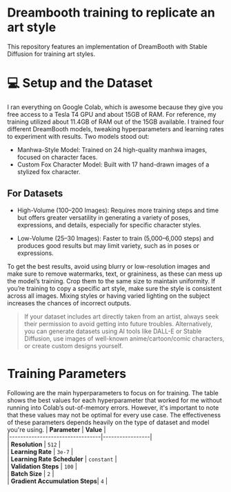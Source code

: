 # Dreambooth training to replicate an art style
This repository features an implementation of DreamBooth with Stable Diffusion for training art styles. 
# 💻 Setup and the Dataset
I ran everything on Google Colab, which is awesome because they give you free access to a Tesla T4 GPU and about 15GB of RAM. For reference, my training utilized about 11.4GB of RAM out of the 15GB available. I trained four different DreamBooth models, tweaking hyperparameters and learning rates to experiment with results. Two models stood out:
- Manhwa-Style Model: Trained on 24 high-quality manhwa images, focused on character faces.
- Custom Fox Character Model: Built with 17 hand-drawn images of a stylized fox character. 
## For Datasets
- High-Volume (100–200 Images): Requires more training steps and time but offers greater versatility in generating a variety of poses, expressions, and details, especially for specific character styles.

- Low-Volume (25–30 Images): Faster to train (5,000–6,000 steps) and produces good results but may limit variety, such as in poses or expressions.

To get the best results, avoid using blurry or low-resolution images and make sure to remove watermarks, text, or graininess, as these can mess up the model’s training. Crop them to the same size to maintain uniformity. If you’re training to copy a specific art style, make sure the style is consistent across all images. Mixing styles or having varied lighting on the subject increases the chances of incorrect outputs. 
> If your dataset includes art directly taken from an artist, always seek their permission to avoid getting into future troubles. Alternatively, you can generate datasets using AI tools like DALL-E or Stable Diffusion, use images of well-known anime/cartoon/comic characters, or create custom designs yourself.

# Training Parameters
Following are the main hyperparameters to focus on for training. The table shows the best values for each hyperparameter that worked for me without running into Colab’s out-of-memory errors. However, it's important to note that these values may not be optimal for every use case. The effectiveness of these parameters depends heavily on the type of dataset and model you're using.
| **Parameter**                  | **Value**       |  
|---------------------------------|-----------------|  
| **Resolution**                 | `512`           |  
| **Learning Rate**              | `3e-7`          |  
| **Learning Rate Scheduler**    | `constant`      |  
| **Validation Steps**           | `100`           |  
| **Batch Size**                 | `2`             |  
| **Gradient Accumulation Steps**| `4`             |  
